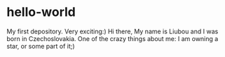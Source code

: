 # hello-world
My first depository. Very exciting:)
Hi there, My name is Liubou and I was born in Czechoslovakia.
One of the crazy things about me: I am owning a star, or some part of it;)
